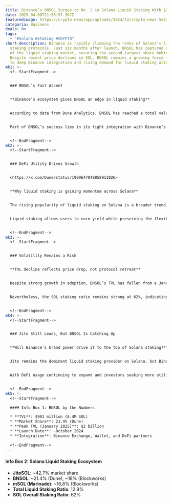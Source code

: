 ```yaml
---
title: Binance’s BNSOL Surges to No. 2 in Solana Liquid Staking With $901M Locked
date: 2025-04-08T21:58:57.367Z
featuredimage: https://crypto.news/app/uploads/2024/12/crypto-news-Solana-protocol-option01-1380x820.webp
categoria: Business
deals: No
tags:
  - "#Solana #Staking #CRYPTO"
short-description: Binance is rapidly climbing the ranks of Solana’s liquid
  staking protocols. Just six months after launch, BNSOL has captured over 21%
  of the liquid staking market, securing the second-largest share behind Jito.
  Despite recent price declines in SOL, BNSOL remains a growing force — thanks
  to deep Binance integration and rising demand for liquid staking alternatives.
mk1: >-
  <!--StartFragment-->


  ### BNSOL’s Fast Ascent


  **Binance’s ecosystem gives BNSOL an edge in liquid staking**


  According to data from Dune Analytics, BNSOL has reached a total value locked (TVL) of 8.4 million SOL, or approximately $901 million. This gives it a 21.4% share of the Solana liquid staking market, second only to Jito, which holds a 42.7% share. Other major players include Marinade’s mSOL and Lido.


  Part of BNSOL’s success lies in its tight integration with Binance’s infrastructure. BNSOL is accessible directly via the Binance centralized exchange and wallet, allowing users to stake their SOL without leaving the platform. Once staked, users receive BNSOL — a token they can trade, lend, or use as collateral in DeFi protocols without needing to unstake their original SOL.


  <!--EndFragment-->
mk2: >-
  <!--StartFragment-->


  ### DeFi Utility Drives Growth


  <https://x.com/Dune/status/1909647048858911026>


  **Why liquid staking is gaining momentum across Solana**


  The rising popularity of liquid staking on Solana is a broader trend, not limited to BNSOL. According to Blockworks, Solana’s liquid staking ratio rose to 12.8% in 2025, more than doubling from the previous year. This means that over one in ten staked SOL tokens now benefit from added liquidity via derivatives like BNSOL, JitoSOL, or mSOL.


  Liquid staking allows users to earn yield while preserving the flexibility to use their tokens in decentralized finance. In contrast, standard staking involves locking up tokens, rendering them temporarily illiquid. That difference has become a key selling point in Solana’s evolving staking economy.


  <!--EndFragment-->
mk3: >-
  <!--StartFragment-->


  ### Volatility Remains a Risk


  **TVL decline reflects price drop, not protocol retreat**


  Despite strong growth in adoption, BNSOL’s TVL has fallen from a January peak of $2 billion. This decline mirrors Solana’s broader market retracement: SOL dropped from an all-time high of $294.33 in January to current levels near $109, a 63% correction.


  Nevertheless, the SOL staking ratio remains strong at 62%, indicating ongoing investor confidence. Most of this stake is still locked — not liquid — which reduces available supply and can help support price stability over time.


  <!--EndFragment-->
mk4: >-
  <!--StartFragment-->


  ### Jito Still Leads, But BNSOL Is Catching Up


  **Will Binance’s brand power drive it to the top of Solana staking?**


  Jito remains the dominant liquid staking provider on Solana, but Binance’s global reach and seamless user experience are allowing BNSOL to close the gap quickly. As of April 2025, BNSOL and JitoSOL collectively control over 60% of the liquid staking market on Solana, forming a new duopoly in decentralized yield strategies.


  With DeFi usage continuing to expand and investors seeking more utility from staked assets, the competition between liquid staking providers will likely intensify. Binance’s ability to offer yield, liquidity, and centralized support could make BNSOL an even stronger contender moving forward.


  <!--EndFragment-->
mk5: |-
  <!--StartFragment-->

  #### Info Box 1: BNSOL by the Numbers

  * **TVL**: $901 million (8.4M SOL)
  * **Market Share**: 21.4% (Dune)
  * **Peak TVL (January 2025)**: $2 billion
  * **Launch Date**: ~October 2024
  * **Integration**: Binance Exchange, Wallet, and DeFi partners

  <!--EndFragment-->
---
```

<!--StartFragment-->

#### Info Box 2: Solana Liquid Staking Ecosystem

* **JitoSOL**: ~42.7% market share
* **BNSOL**: \~21.4% (Dune), \~18% (Blockworks)
* **mSOL (Marinade)**: ~16.8% (Blockworks)
* **Total Liquid Staking Ratio**: 12.8%
* **SOL Overall Staking Ratio**: 62%

<!--EndFragment-->